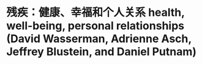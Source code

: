 # 残疾：健康、幸福和个人关系 health, well-being, personal relationships (David Wasserman, Adrienne Asch, Jeffrey Blustein, and Daniel Putnam)

